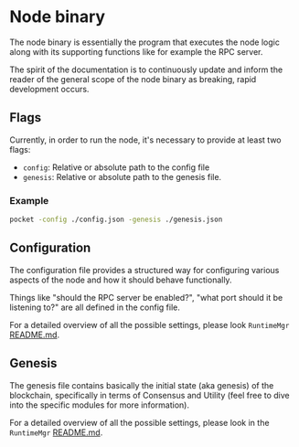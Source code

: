 # Node binary

The node binary is essentially the program that executes the node logic along with its supporting functions like for example the RPC server.

The spirit of the documentation is to continuously update and inform the reader of the general scope of the node binary as breaking, rapid development occurs.

## Flags

Currently, in order to run the node, it's necessary to provide at least two flags:

- `config`: Relative or absolute path to the config file
- `genesis`: Relative or absolute path to the genesis file.

### Example

```bash
pocket -config ./config.json -genesis ./genesis.json
```

## Configuration

The configuration file provides a structured way for configuring various aspects of the node and how it should behave functionally.

Things like "should the RPC server be enabled?", "what port should it be listening to?" are all defined in the config file.

For a detailed overview of all the possible settings, please look `RuntimeMgr` [README.md](../../../runtime/docs/README.md).

## Genesis

The genesis file contains basically the initial state (aka genesis) of the blockchain, specifically in terms of Consensus and Utility (feel free to dive into the specific modules for more information).

For a detailed overview of all the possible settings, please look in the `RuntimeMgr` [README.md](../../../runtime/docs/README.md).
